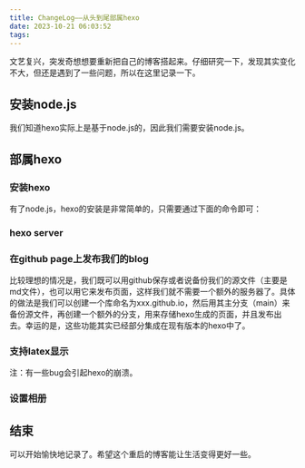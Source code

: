 ```yaml
---
title: ChangeLog——从头到尾部属hexo
date: 2023-10-21 06:03:52
tags:
---
```

文艺复兴，突发奇想想要重新把自己的博客搭起来。仔细研究一下，发现其实变化不大，但还是遇到了一些问题，所以在这里记录一下。
<!--more-->
## 安装node.js
我们知道hexo实际上是基于node.js的，因此我们需要安装node.js。
## 部属hexo
### 安装hexo
有了node.js，hexo的安装是非常简单的，只需要通过下面的命令即可：
### hexo server
### 在github page上发布我们的blog
比较理想的情况是，我们既可以用github保存或者说备份我们的源文件（主要是md文件），也可以用它来发布页面，这样我们就不需要一个额外的服务器了。具体的做法是我们可以创建一个库命名为xxx.github.io，然后用其主分支（main）来备份源文件，再创建一个额外的分支，用来存储hexo生成的页面，并且发布出去。幸运的是，这些功能其实已经部分集成在现有版本的hexo中了。
### 支持latex显示
注：有一些bug会引起hexo的崩溃。
### 设置相册

## 结束
可以开始愉快地记录了。希望这个重启的博客能让生活变得更好一些。